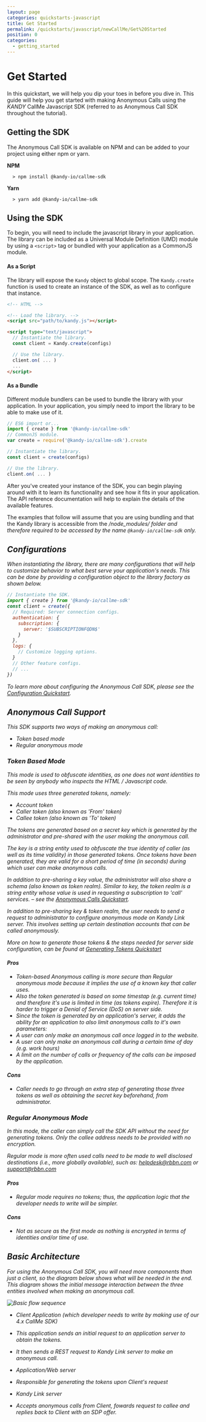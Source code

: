 ```yaml
---
layout: page
categories: quickstarts-javascript
title: Get Started
permalink: /quickstarts/javascript/newCallMe/Get%20Started
position: 0
categories:
  - getting_started
---
```


# Get Started

In this quickstart, we will help you dip your toes in before you dive in. This guide will help you get started with making Anonymous Calls using the $KANDY$ CallMe Javascript SDK (referred to as Anonymous Call SDK throughout the tutorial).

## Getting the SDK

The Anonymous Call SDK is available on NPM and can be added to your project using either npm or yarn.

**NPM**

```
  > npm install @kandy-io/callme-sdk
```

**Yarn**

```
  > yarn add @kandy-io/callme-sdk
```

## Using the SDK

To begin, you will need to include the javascript library in your application. The library can be included as a Universal Module Definition (UMD) module by using a `<script>` tag or bundled with your application as a CommonJS module.

#### As a Script

The library will expose the `Kandy` object to global scope. The `Kandy.create` function is used to create an instance of the SDK, as well as to configure that instance.

```html
<!-- HTML -->

<!-- Load the library. -->
<script src="path/to/kandy.js"></script>

<script type="text/javascript">
  // Instantiate the library.
  const client = Kandy.create(configs)

  // Use the library.
  client.on( ... )
  ...
</script>
```

#### As a Bundle

Different module bundlers can be used to bundle the library with your application. In your application, you simply need to import the library to be able to make use of it.

```javascript
// ES6 import or...
import { create } from '@kandy-io/callme-sdk'
// CommonJS module.
var create = require('@kandy-io/callme-sdk').create

// Instantiate the library.
const client = create(configs)

// Use the library.
client.on( ... )
```

After you've created your instance of the SDK, you can begin playing around with it to learn its functionality and see how it fits in your application. The API reference documentation will help to explain the details of the available features.

The examples that follow will assume that you are using bundling and that the Kandy library is accessible from the <i>/node_modules/<i> folder and therefore required to be accessed by the name `@kandy-io/callme-sdk` only.

## Configurations

When instantiating the library, there are many configurations that will help to customize behavior to what best serve your application's needs. This can be done by providing a configuration object to the library factory as shown below.

```javascript
// Instantiate the SDK.
import { create } from '@kandy-io/callme-sdk'
const client = create({
  // Required: Server connection configs.
  authentication: {
    subscription: {
      server: '$SUBSCRIPTIONFQDN$'
    }
  },
  logs: {
    // Customize logging options.
  }
  // Other feature configs.
  // ...
})
```

To learn more about configuring the Anonymous Call SDK, please see the [Configuration Quickstart](configurations).

## Anonymous Call Support

This SDK supports two ways of making an anonymous call:

- Token based mode
- Regular anonymous mode

### Token Based Mode

This mode is used to obfuscate identities, as one does not want identities to be seen by anybody who inspects the HTML / Javascript code.

This mode uses three generated tokens, namely:

- Account token
- Caller token (also known as 'From' token)
- Callee token (also known as 'To' token)

The tokens are generated based on a secret _key_ which is generated by the administrator and pre-shared with the user making the anonymous call.

The key is a string entity used to obfuscate the true identity of caller (as well as its time validity) in those generated tokens. Once tokens have been generated, they are valid for a short period of time (in seconds) during which user can make anonymous calls.

In addition to pre-sharing a key value, the administrator will also share a _schema_ (also known as _token realm_). Similar to key, the token realm is a string entity whose value is used in requesting a subscription to 'call' services. – see the [Anonymous Calls Quickstart](Anonymous%20Calls).

In addition to pre-sharing _key_ & _token realm_, the user needs to send a request to administrator to configure anonymous mode on Kandy Link server. This involves setting up certain destination accounts that can be called anonymously.

More on how to generate those tokens & the steps needed for server side configuration, can be found at [Generating Tokens Quickstart](Generating%20Tokens)

#### Pros

- Token-based Anonymous calling is more secure than Regular anonymous mode because it implies the use of a known key that caller uses.
- Also the token generated is based on some timestap (e.g. current time) and therefore it's use is limited in time (as tokens expire). Therefore it is harder to trigger a Denial of Service (DoS) on server side.
- Since the token is generated by an application's server, it adds the ability for an application to also limit anonymous calls to it's own parameters:
- A user can only make an anonymous call once logged in to the website.
- A user can only make an anonymous call during a certain time of day (e.g. work hours)
- A limit on the number of calls or frequency of the calls can be imposed by the application.

#### Cons

- Caller needs to go through an extra step of generating those three tokens as well as obtaining the secret _key_ beforehand, from administrator.

### Regular Anonymous Mode

In this mode, the caller can simply call the SDK API without the need for generating tokens. Only the callee address needs to be provided with no encryption.

Regular mode is more often used calls need to be made to well disclosed destinations (i.e., more globally available), such as: helpdesk@rbbn.com or support@rbbn.com

#### Pros

- Regular mode requires no tokens; thus, the application logic that the developer needs to write will be simpler.

#### Cons

- Not as secure as the first mode as nothing is encrypted in terms of identities and/or time of use.

## Basic Architecture

For using the Anonymous Call SDK, you will need more components than just a client, so the diagram below shows what will be needed in the end.
This diagram shows the initial message interaction between the three entities involved when making an anonymous call.

![Basic flow sequence](call_me_interaction_diagram.png)

- Client Application (which developer needs to write by making use of our 4.x CallMe SDK)
- This application sends an initial request to an application server to obtain the tokens.
- It then sends a REST request to Kandy Link server to make an anonymous call.

- Application/Web server
- Responsible for generating the tokens upon Client's request

- Kandy Link server
- Accepts anonymous calls from Client, fowards request to callee and replies back to Client with an SDP offer.

